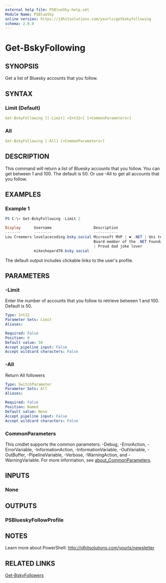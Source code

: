 ```yaml
---
external help file: PSBlueSky-help.xml
Module Name: PSBlueSky
online version: https://jdhitsolutions.com/yourls/getbskyfollowing
schema: 2.0.0
---
```


# Get-BskyFollowing

## SYNOPSIS

Get a list of Bluesky accounts that you follow.

## SYNTAX

### Limit (Default)

```yaml
Get-BskyFollowing [[-Limit] <Int32>] [<CommonParameters>]
```

### All

```yaml
Get-BskyFollowing [-All] [<CommonParameters>]
```

## DESCRIPTION

This command will return a list of Bluesky accounts that you follow. You can get between 1 and 100. The default is 50. Or use -All to get all accounts that you follow.

## EXAMPLES

### Example 1

```powershell
PS C:\> Get-BskyFollowing -Limit 2

Display      Username                   Description
-------      --------                   -----------
Lou Creemers lovelacecoding.bsky.social Microsoft MVP | ❤️ .NET | Uni teacher |
                                        Board member of the .NET Foundation 💜
                                        | Proud dad joke lover
             mikeshepard70.bsky.social
```

The default output includes clickable links to the user's profile.

## PARAMETERS

### -Limit

Enter the number of accounts that you follow to retrieve between 1 and 100.
Default is 50.

```yaml
Type: Int32
Parameter Sets: Limit
Aliases:

Required: False
Position: 0
Default value: 50
Accept pipeline input: False
Accept wildcard characters: False
```

### -All

Return All followers

```yaml
Type: SwitchParameter
Parameter Sets: All
Aliases:

Required: False
Position: Named
Default value: None
Accept pipeline input: False
Accept wildcard characters: False
```

### CommonParameters

This cmdlet supports the common parameters: -Debug, -ErrorAction, -ErrorVariable, -InformationAction, -InformationVariable, -OutVariable, -OutBuffer, -PipelineVariable, -Verbose, -WarningAction, and -WarningVariable. For more information, see [about_CommonParameters](http://go.microsoft.com/fwlink/?LinkID=113216).

## INPUTS

### None

## OUTPUTS

### PSBlueskyFollowProfile

## NOTES

Learn more about PowerShell: http://jdhitsolutions.com/yourls/newsletter

## RELATED LINKS

[Get-BskyFollowers](Get-BskyFollowers.md)

